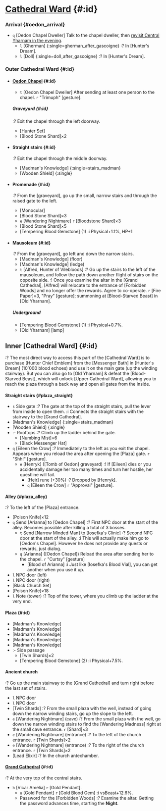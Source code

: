# [Cathedral Ward](@) {#:id}

### Arrival {#oedon_arrival}
- `q` [Oedon Chapel Dweller]
  Talk to the chapel dweller, then [revisit Central Yharnam in the evening](yharnam_after_oedon).
  - `l` [Gherman] {:single=gherman_after_gascoigne}
    :? In [Hunter's Dream].
  - `l` [Doll] {:single=doll_after_gascoigne}
    :? In [Hunter's Dream].

### Outer Cathedral Ward {#:id}
- #### [Oedon Chapel](@) {#:id}
  - `t` [Oedon Chapel Dweller]
    After sending at least one person to the chapel.
    `r` "Trimuph" [gesture].
  ##### Graveyard {#:id}
  :? Exit the chapel through the left doorway.
  - [Hunter Set]
  - [Blood Stone Shard]×2
  
- #### Straight stairs {#:id}
  :? Exit the chapel through the middle doorway.
  - [Madman's Knowledge] {:single=stairs_madman}
  - [Wooden Shield] {:single}
  
- #### Promenade {#:id}
  :? From the [graveyard], go up the small, narrow stairs and through the raised gate to the left.
  - [Monocular]
  - [Blood Stone Shard]×3
  - `e` [Wandering Nightmare]
    `r` [Bloodstone Shard]×3
  - [Blood Stone Shard]×5
  - [Tempering Blood Gemstone] (1)
    :i Physical+1.1%, HP+1
      
+ #### Mausoleum {#:id}
  :? From the [graveyard], go left and down the narrow stairs.
  - [Madman's Knowledge] (floor)
  - [Madman's Knowledge] (ledge)
  - `t` [Alfred, Hunter of Vilebloods]
    :? Go up the stairs to the left of the mausoleum, and follow the path down another flight of stairs on the opposite side.
    :! Once you examine the altar in the [Grand Cathedral], [Alfred] will relocate to the entrance of [Forbidden Woods] and no longer offer the rewards.
    Agree to co-operate.
    `r` [Fire Paper]×3, "Pray" [gesture]; summoning at [Blood-Starved Beast] in [Old Yharnam].
  ##### Underground
  - [Tempering Blood Gemstone] (1)
    :i Physical+0.7%.
  - [Old Yharnam] [lamp]


## Inner [Cathedral Ward] {#:id}
  :? The most direct way to access this part of the [Cathedral Ward] is to purchase [Hunter Chief Emblem] from the [Messenger Bath] in [Hunter's Dream] (10`000 blood echoes) and use it on the main gate (up the winding stairway). But you can also go to [Old Yharnam] & defeat the [Blood-Starved Beast], which will unlock [Upper Cathedral Ward], allowing you to reach the plaza through a back way and open all gates from the inside.

#### Straight stairs {#plaza_straight}
- `s` Side gate
  :? The gate at the top of the straight stairs, pull the lever from inside to open them.
  :i Connects the straight stairs with the stairway to the [Grand Cathedral].
- [Madman's Knowledge] {:single=stairs_madman}
- [Wooden Shield] {:single}
- :- Rooftops
  :? Climb up the ladder behind the gate.
  - [Numbing Mist]×6
  - [Black Messenger Hat]
- `q` [Eileen the Crow]
  :? Immediately to the left as you exit the chapel.
  Appears when you reload the area after opening the [Plaza] gate.
  `r` "Shh!" [gesture].
  - `e` [Henryk] ([Tomb of Oedon] graveyard)
    :! If [Eileen] dies or you accidentally damage her too many times and turn her hostile, her questline will fail.
    - [Heir] rune (+30%)
      :? Dropped by [Henryk].
    - `q` [Eileen the Crow]
      `r` "Approval" [gesture].
    
#### Alley {#plaza_alley}
:? To the left of the [Plaza] entrance.
- [Poison Knife]×12
- `q` Send [Arianna] to [Oedon Chapel]
  :? First NPC door at the start of the alley.
  Becomes possible after killing a total of 3 bosses.
  - `t` Send [Narrow Minded Man] to [Iosefka's Clinic]
    :? Second NPC door at the start of the alley.
    :i This will actually make him go to [Oedon's Chapel]. However he does not provide any quests or rewards, just dialog.
  - `q` [Arianna] ([Oedon Chapel])
    Reload the area after sending her to the chapel.
    `r` "Curtsy" [gesture]
    - [Blood of Arianna]
      :i Just like [Iosefka's Blood Vial], you can get another when you use it up.
- `l` NPC door (left)
- `l` NPC door (right)
- [Black Church Set]
- [Poison Knife]×18
- `l` Note (tower)
  :? Top of the tower, where you climb up the ladder at the very end.
  
#### Plaza {#:id}
- [Madman's Knowledge]
- [Madman's Knowledge]
- [Madman's Knowledge]
- [Madman's Knowledge]
- [Madman's Knowledge]
- :- Side passage
  - [Twin Shards]×2
  - [Tempering Blood Gemstone] (2)
    :i Physical+7.5%.
    
#### Ancient church
:? Go up the main stairway to the [Grand Cathedral] and turn right before the last set of stairs.
- `l` NPC door
- `l` NPC door
- [Twin Shards]
  :? From the small plaza with the well, instead of going down the narrow winding stairs, go up the slope to the left.
- `e` [Wandering Nightmare] (cave)
  :? From the small plaza with the well, go down the narrow winding stairs to find the [Wandering Madness] right at the small cave entrance.
  `r` [Shard]×3
- `e` [Wandering Nightmare] (entrance)
  :? To the left of the church entrance.
  `r` [Twin Shards]×2
- `e` [Wandering Nightmare] (entrance)
  :? To the right of the church entrance.
  `r` [Twin Shards]×2
- [Lead Elixir]
  :? In the church antechamber.

#### [Grand Cathedral](@) {#:id}
:? At the very top of the central stairs.
- `b` [Vicar Amelia]
  `r` [Gold Pendant].
  - `u` [Gold Pendant]
    `r` [Gold Blood Gem]
    :i vsBeast+12.6%.
  - Password for the [Forbidden Woods]
    :? Examine the altar.
    Getting the password advances time, starting the **Night**.